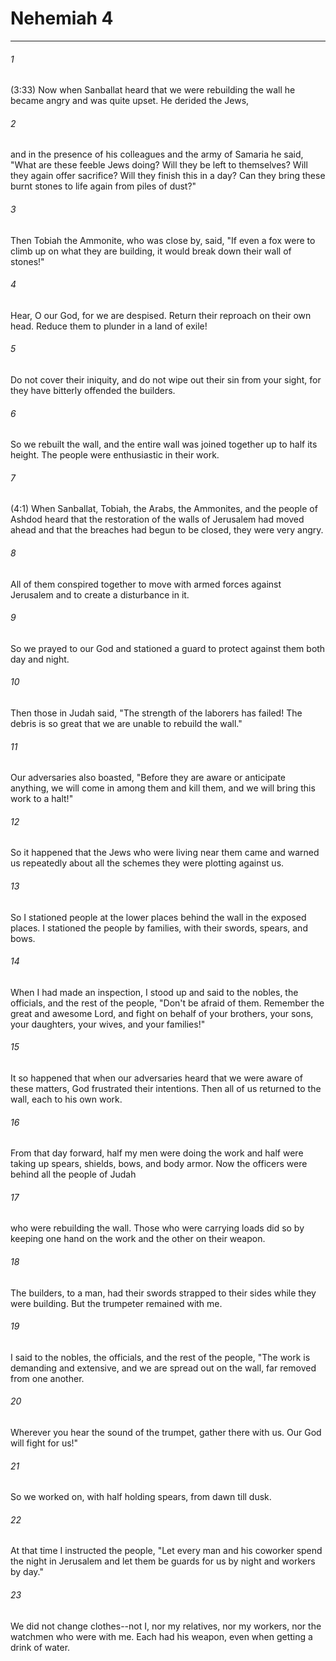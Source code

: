 # Nehemiah 4
***



###### 1 
(3:33) Now when Sanballat heard that we were rebuilding the wall he became angry and was quite upset. He derided the Jews, 

###### 2 
and in the presence of his colleagues and the army of Samaria he said, "What are these feeble Jews doing? Will they be left to themselves? Will they again offer sacrifice? Will they finish this in a day? Can they bring these burnt stones to life again from piles of dust?" 

###### 3 
Then Tobiah the Ammonite, who was close by, said, "If even a fox were to climb up on what they are building, it would break down their wall of stones!" 

###### 4 
Hear, O our God, for we are despised. Return their reproach on their own head. Reduce them to plunder in a land of exile! 

###### 5 
Do not cover their iniquity, and do not wipe out their sin from your sight, for they have bitterly offended the builders. 

###### 6 
So we rebuilt the wall, and the entire wall was joined together up to half its height. The people were enthusiastic in their work. 

###### 7 
(4:1) When Sanballat, Tobiah, the Arabs, the Ammonites, and the people of Ashdod heard that the restoration of the walls of Jerusalem had moved ahead and that the breaches had begun to be closed, they were very angry. 

###### 8 
All of them conspired together to move with armed forces against Jerusalem and to create a disturbance in it. 

###### 9 
So we prayed to our God and stationed a guard to protect against them both day and night. 

###### 10 
Then those in Judah said, "The strength of the laborers has failed! The debris is so great that we are unable to rebuild the wall." 

###### 11 
Our adversaries also boasted, "Before they are aware or anticipate anything, we will come in among them and kill them, and we will bring this work to a halt!" 

###### 12 
So it happened that the Jews who were living near them came and warned us repeatedly about all the schemes they were plotting against us. 

###### 13 
So I stationed people at the lower places behind the wall in the exposed places. I stationed the people by families, with their swords, spears, and bows. 

###### 14 
When I had made an inspection, I stood up and said to the nobles, the officials, and the rest of the people, "Don't be afraid of them. Remember the great and awesome Lord, and fight on behalf of your brothers, your sons, your daughters, your wives, and your families!" 

###### 15 
It so happened that when our adversaries heard that we were aware of these matters, God frustrated their intentions. Then all of us returned to the wall, each to his own work. 

###### 16 
From that day forward, half my men were doing the work and half were taking up spears, shields, bows, and body armor. Now the officers were behind all the people of Judah 

###### 17 
who were rebuilding the wall. Those who were carrying loads did so by keeping one hand on the work and the other on their weapon. 

###### 18 
The builders, to a man, had their swords strapped to their sides while they were building. But the trumpeter remained with me. 

###### 19 
I said to the nobles, the officials, and the rest of the people, "The work is demanding and extensive, and we are spread out on the wall, far removed from one another. 

###### 20 
Wherever you hear the sound of the trumpet, gather there with us. Our God will fight for us!" 

###### 21 
So we worked on, with half holding spears, from dawn till dusk. 

###### 22 
At that time I instructed the people, "Let every man and his coworker spend the night in Jerusalem and let them be guards for us by night and workers by day." 

###### 23 
We did not change clothes--not I, nor my relatives, nor my workers, nor the watchmen who were with me. Each had his weapon, even when getting a drink of water.
